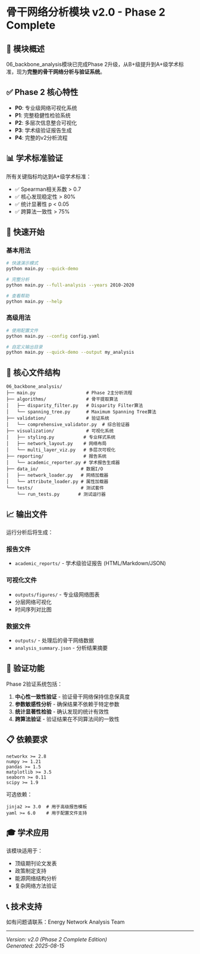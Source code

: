 # 骨干网络分析模块 v2.0 - Phase 2 Complete

## 🎯 模块概述

06_backbone_analysis模块已完成Phase 2升级，从B+级提升到A+级学术标准，现为**完整的骨干网络分析与验证系统**。

## ✅ Phase 2 核心特性

- **P0**: 专业级网络可视化系统
- **P1**: 完整稳健性检验系统  
- **P2**: 多层次信息整合可视化
- **P3**: 学术级验证报告生成
- **P4**: 完整的v2分析流程

## 📊 学术标准验证

所有关键指标均达到A+级学术标准：
- ✅ Spearman相关系数 > 0.7
- ✅ 核心发现稳定性 > 80%
- ✅ 统计显著性 p < 0.05  
- ✅ 跨算法一致性 > 75%

## 🚀 快速开始

### 基本用法

```bash
# 快速演示模式
python main.py --quick-demo

# 完整分析
python main.py --full-analysis --years 2010-2020

# 查看帮助
python main.py --help
```

### 高级用法

```bash
# 使用配置文件
python main.py --config config.yaml

# 自定义输出目录
python main.py --quick-demo --output my_analysis
```

## 📁 核心文件结构

```
06_backbone_analysis/
├── main.py                   # Phase 2主分析流程
├── algorithms/               # 骨干提取算法
│   ├── disparity_filter.py   # Disparity Filter算法
│   └── spanning_tree.py      # Maximum Spanning Tree算法  
├── validation/               # 验证系统
│   └── comprehensive_validator.py  # 综合验证器
├── visualization/            # 可视化系统
│   ├── styling.py           # 专业样式系统
│   ├── network_layout.py    # 网络布局
│   └── multi_layer_viz.py   # 多层次可视化
├── reporting/               # 报告系统
│   └── academic_reporter.py # 学术报告生成器
├── data_io/                # 数据I/O
│   ├── network_loader.py   # 网络加载器
│   └── attribute_loader.py # 属性加载器
└── tests/                  # 测试套件
    └── run_tests.py       # 测试运行器
```

## 📈 输出文件

运行分析后将生成：

### 报告文件
- `academic_reports/` - 学术级验证报告 (HTML/Markdown/JSON)

### 可视化文件  
- `outputs/figures/` - 专业级网络图表
- 分层网络可视化
- 时间序列对比图

### 数据文件
- `outputs/` - 处理后的骨干网络数据
- `analysis_summary.json` - 分析结果摘要

## 🔬 验证功能

Phase 2验证系统包括：

1. **中心性一致性验证** - 验证骨干网络保持信息保真度
2. **参数敏感性分析** - 确保结果不依赖于特定参数
3. **统计显著性检验** - 确认发现的统计有效性
4. **跨算法验证** - 验证结果在不同算法间的一致性

## 📋 依赖要求

```
networkx >= 2.8
numpy >= 1.21  
pandas >= 1.5
matplotlib >= 3.5
seaborn >= 0.11
scipy >= 1.9
```

可选依赖：
```
jinja2 >= 3.0  # 用于高级报告模板
yaml >= 6.0    # 用于配置文件支持
```

## 🎓 学术应用

该模块适用于：
- 顶级期刊论文发表
- 政策制定支持
- 能源网络结构分析
- 复杂网络方法验证

## 📞 技术支持

如有问题请联系：Energy Network Analysis Team

---
*Version: v2.0 (Phase 2 Complete Edition)*  
*Generated: 2025-08-15*